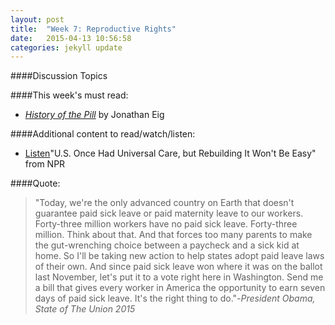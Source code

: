 ```yaml
---
layout: post
title:  "Week 7: Reproductive Rights"
date:   2015-04-13 10:56:58
categories: jekyll update
---
```


####Discussion Topics####This week's must read:
* [*History of the Pill*](http://www.amazon.com/Birth-Pill-Crusaders-Reinvented-Revolution/dp/0393073726/ref=sr_1_1?ie=UTF8&qid=1421530782&sr=8-1&keywords=history+of+the+pill) by Jonathan Eig
####Additional content to read/watch/listen:
* [Listen](http://www.npr.org/2015/01/24/379530251/u-s-once-had-universal-child-care-but-rebuilding-it-wouldnt-be-easy)"U.S. Once Had Universal Care, but Rebuilding It Won't Be Easy" from NPR
####Quote:
>"Today, we're the only advanced country on Earth that doesn't guarantee paid sick leave or paid maternity leave to our workers. Forty-three million workers have no paid sick leave. Forty-three million. Think about that. And that forces too many parents to make the gut-wrenching choice between a paycheck and a sick kid at home. So I'll be taking new action to help states adopt paid leave laws of their own. And since paid sick leave won where it was on the ballot last November, let's put it to a vote right here in Washington. Send me a bill that gives every worker in America the opportunity to earn seven days of paid sick leave. It's the right thing to do."-*President Obama, State of The Union 2015*
